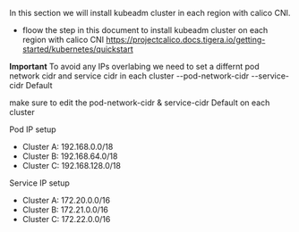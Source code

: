 In this section we will install kubeadm cluster in each region with calico CNI.
- floow the step in this document to install kubeadm cluster on each region with calico CNI
https://projectcalico.docs.tigera.io/getting-started/kubernetes/quickstart

**Important**
To avoid any IPs overlabing we need to set a differnt pod network cidr and service cidr in each cluster
--pod-network-cidr
--service-cidr Default

make sure to edit the pod-network-cidr & service-cidr Default on each cluster

Pod IP setup
- Cluster A: 192.168.0.0/18
- Cluster B: 192.168.64.0/18
- Cluster C: 192.168.128.0/18

Service IP setup 
- Cluster A: 172.20.0.0/16
- Cluster B: 172.21.0.0/16
- Cluster C: 172.22.0.0/16
